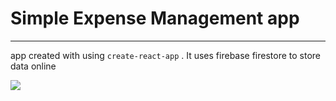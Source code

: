 # Simple Expense Management app

---

app created with using `create-react-app` . It uses firebase firestore to store data online

![](https://prnt.sc/qhx54s)
